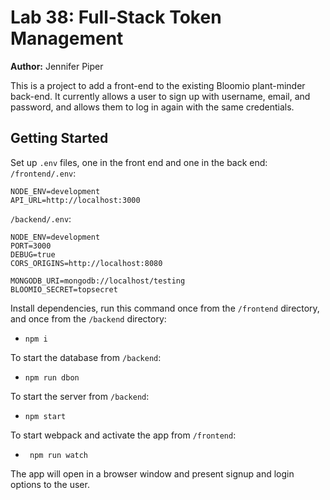 Lab 38: Full-Stack Token Management
===

**Author:** Jennifer Piper

This is a project to add a front-end to the existing Bloomio plant-minder back-end. It currently allows a user to sign up with username, email, and password, and allows them to log in again with the same credentials.

## Getting Started
Set up `.env` files, one in the front end and one in the back end:
`/frontend/.env`:
```
NODE_ENV=development
API_URL=http://localhost:3000
```

`/backend/.env`:
```
NODE_ENV=development
PORT=3000
DEBUG=true
CORS_ORIGINS=http://localhost:8080

MONGODB_URI=mongodb://localhost/testing
BLOOMIO_SECRET=topsecret
```


Install dependencies, run this command once from the `/frontend` directory, and once from the `/backend` directory:
* `npm i`

To start the database from `/backend`:
* `npm run dbon`

To start the server from `/backend`:
* `npm start`

To start webpack and activate the app from `/frontend`:
* ` npm run watch`

The app will open in a browser window and present signup and login options to the user.

